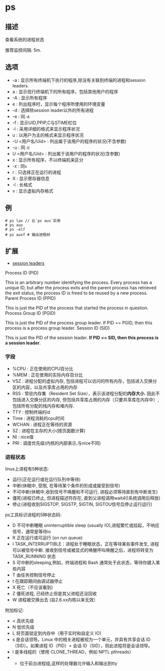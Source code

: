 # ps

## 描述

查看系统的进程状态

推荐监控间隔: 5m.

## 选项

- -a : 显示所有终端机下执行的程序,除没有关联到终端的进程和session leaders.
- a : 显示现行终端机下的所有程序，包括其他用户的程序
- -A : 显示所有程序
- e : 列出程序时，显示每个程序所使用的环境变量
- -d : 选择除session leader以外的所有进程
- -e : 同`-A`
- -f : 显示UID,PPIP,C与STIME栏位
- -l : 采用详细的格式来显示程序状况
- u : 以用户为主的格式来显示程序状况
- -U <用户名/Uid> : 列出属于该用户的程序的状况(不含参数)
- -u : 同`-U`
- U <用户名/Uid> : 列出属于该用户的程序的状况(含参数)
- x : 显示所有程序，不以终端机来区分
- -x : 同`x`
- r : 只选择正在运行的进程
- X : 显示寄存器信息
- -l : 长格式
- v : 显示虚拟内存格式

## 例

    # ps lax // 比`ps aux`实用
    # ps aux
    # ps -elf
    # ps auxf # 输出进程树

## 扩展

- [session leaders](http://www.win.tue.nl/~aeb/linux/lk/lk-10.html#ss10.3)

Process ID (PID)

This is an arbitrary number identifying the process. Every process has a unique ID, but after the process exits and the parent process has retrieved the exit status, the process ID is freed to be reused by a new process.
Parent Process ID (PPID)

This is just the PID of the process that started the process in question.
Process Group ID (PGID)

This is just the PID of the process group leader. If PID == PGID, then this process is a process group leader.
Session ID (SID)

This is just the PID of the session leader. **If PID == SID, then this process is a session leader**.

### 字段
- %CPU : 正在使用的CPU百分比
- %MEM : 正在使用的实际内存百分比
- VSZ : 进程分配的虚拟内存, 包括进程可以访问的所有内存，包括进入交换分区的内容，以及共享库占用的内存
- RSS : 常驻内存集（Resident Set Size），表示该进程分配的**内存大小**. 因此不包括进入交换分区的内存, 但包括共享库占用的内存（只要共享库在内存中）,包括所有分配的栈内存和堆内存.
- TTY : 控制终端的id
- Time : 进程消耗的cpu时间
- WCHAN : 进程正在等待的资源
- SZ : 进程在主存的大小(按页面数计算)
- NI : nice值
- PRI : 调度优先级(内核的内部表示,与nice不同)

### 进程状态

linux上进程有5种状态:

- 运行(正在运行或在运行队列中等待)
- 中断(休眠中, 受阻, 在等待某个条件的形成或接受到信号)
- 不可中断(休眠中,收到信号不唤醒和不可运行, 进程必须等待直到有中断发生)
- 僵死(进程已终止, 但进程描述符存在, 直到父进程调用wait4()系统调用后释放)
- 停止(进程收到SIGSTOP, SIGSTP, SIGTIN, SIGTOU信号后停止运行运行)

ps工具标识进程的5种状态码:

- D 不可中断睡眠 uninterruptible sleep (usually IO),进程繁忙或挂起，不响应信号，通常是等待io
- R 正在运行或可运行 (on run queue)
- I TASK_INTERRUPTIBLE：进程处于睡眠状态，正在等待某些事件发生, 进程可以被信号中断. 接收到信号或被显式的唤醒呼叫唤醒之后，进程将转变为 TASK_RUNNING 状态
- S 可中断的sleeping,例如，终端进程和 Bash 通常处于此状态，等待你键入某些内容
- T 由任务控制信号停止
- t 在跟踪期间由调试器停止
- X 死亡（不应该看到)
- Z 僵死进程, 已经终止但是其父进程还没回收
- W 进程被交换出去 (自2.6.xx内核以来无效）

附加标记:
- < 高优先级
- N 低优先级
- L	将页面锁定到内存中（用于实时和自定义 IO)
- s 是会话领导。Linux 中的相关进程被视为一个单元，并具有共享会话 ID（SID）。如果进程 ID（PID）= 会话 ID（SID），则此进程将是会话领导。
- l	是多线程的（使用 CLONE_THREAD，例如 NPTL pthreads）
- +	位于前台进程组,这样的处理器允许输入和输出到tty

